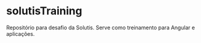 # solutisTraining
Repositório para desafio da Solutis. Serve como treinamento para Angular e aplicações.
